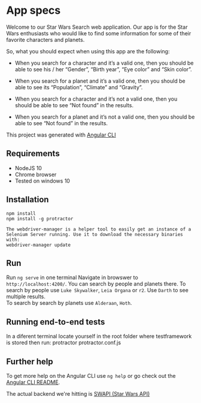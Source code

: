 

# App specs

Welcome to our Star Wars Search web application. Our app is for the Star Wars enthusiasts who would like to find some information for some of 
their favorite characters and planets.

So, what you should expect when using this app are the following:

-	When you search for a character and it’s a valid one, then you should be able to see his / her “Gender”, “Birth year”, “Eye color” and “Skin color”.
-	When you search for a planet and it’s a valid one, then you should be able to see its “Population”, “Climate” and “Gravity”.

-	When you search for a character and it’s not a valid one, then you should be able to see “Not found” in the results.
-	When you search for a planet and it’s not a valid one, then you should be able to see “Not found” in the results.

This project was generated with [Angular CLI](https://github.com/angular/angular-cli)

## Requirements
- NodeJS 10
- Chrome browser
- Tested on windows 10

## Installation

```
npm install 
npm install -g protractor

The webdriver-manager is a helper tool to easily get an instance of a Selenium Server running. Use it to download the necessary binaries with:
webdriver-manager update
```

## Run

Run `ng serve` in one terminal
Navigate in browswer to `http://localhost:4200/`. 
You can search by people and planets there.
To search by people use `Luke Skywalker`, `Leia Organa` or `r2`. Use `Darth` to see multiple results.  
To search by search by planets use `Alderaan`, `Hoth`.


## Running end-to-end tests
In a diferent terminal locate yourself in the root folder where testframework is stored then run:
protractor protractor.conf.js


## Further help

To get more help on the Angular CLI use `ng help` or go check out the [Angular CLI README](https://github.com/angular/angular-cli/blob/master/README.md).

The actual backend we're hitting is [SWAPI (Star Wars API)](https://swapi.dev/documentation)

